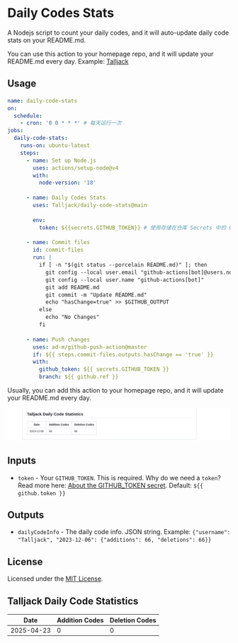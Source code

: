 # Daily Codes Stats

A Nodejs script to count your daily codes, and it will auto-update daily code stats on your README.md.

You can use this action to your homepage repo, and it will update your README.md every day. Example: [Talljack](https://github.com/Talljack/Talljack/blob/main/.github/workflows/code-stats.yml)

## Usage

```yml
name: daily-code-stats
on:
  schedule:
    - cron: '0 0 * * *' # 每天运行一次
jobs:
  daily-code-stats:
    runs-on: ubuntu-latest
    steps:
      - name: Set up Node.js
        uses: actions/setup-node@v4
        with:
          node-version: '18'

      - name: Daily Codes Stats
        uses: Talljack/daily-code-stats@main

        env:
          token: ${{secrets.GITHUB_TOKEN}} # 使用存储在仓库 Secrets 中的 GitHub 令牌

      - name: Commit files
        id: commit-files
        run: |
          if [ -n "$(git status --porcelain README.md)" ]; then
            git config --local user.email "github-actions[bot]@users.noreply.github.com"
            git config --local user.name "github-actions[bot]"
            git add README.md
            git commit -m "Update README.md"
            echo "hasChange=true" >> $GITHUB_OUTPUT
          else
            echo "No Changes"
          fi

      - name: Push changes
        uses: ad-m/github-push-action@master
        if: ${{ steps.commit-files.outputs.hasChange == 'true' }}
        with:
          github_token: ${{ secrets.GITHUB_TOKEN }}
          branch: ${{ github.ref }}
```

Usually, you can add this action to your homepage repo, and it will update your README.md every day.

![Talljack daily code](image.png)

## Inputs

- `token` - Your `GITHUB_TOKEN`. This is required. Why do we need a `token`? Read more here: [About the GITHUB_TOKEN secret](https://help.github.com/en/actions/automating-your-workflow-with-github-actions/authenticating-with-the-github_token#about-the-github_token-secret). Default: `${{ github.token }}`

## Outputs

- `dailyCodeInfo` - The daily code info. JSON string. Example: `{"username": "Talljack", "2023-12-06": {"additions": 66, "deletions": 66}}`

## License

Licensed under the [MIT License](LICENSE).

<!-- START_STATS -->

## Talljack Daily Code Statistics

| Date       | Addition Codes | Deletion Codes |
|------------|-----------|-----------|
| 2025-04-23 | 0 | 0 |

<!-- END_STATS -->
